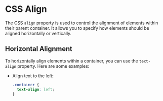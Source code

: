 
# CSS Align

The CSS `align` property is used to control the alignment of elements within their parent container. It allows you to specify how elements should be aligned horizontally or vertically.

## Horizontal Alignment

To horizontally align elements within a container, you can use the `text-align` property. Here are some examples:

- Align text to the left:

  ```css
  .container {
    text-align: left;
  }
